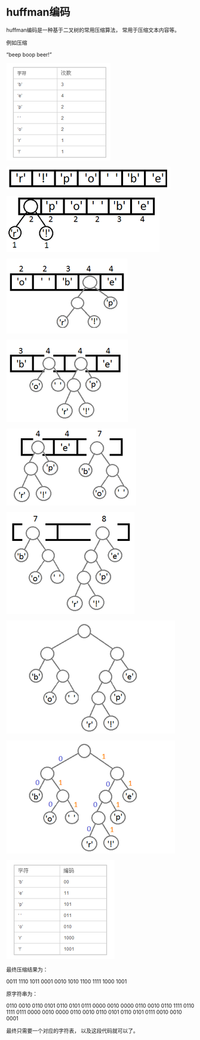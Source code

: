 # huffman编码

huffman编码是一种基于二叉树的常用压缩算法， 常用于压缩文本内容等。 

例如压缩

 “beep boop beer!” 

![img](../../img/2018071201.png)

![img](../../img/2018071202.png)

![img](../../img/2018071203.png)

![img](../../img/2018071204.png)

![img](../../img/2018071205.png)

![img](../../img/2018071206.png)

![img](../../img/2018071207.png)

![img](../../img/2018071208.png)

![img](../../img/2018071209.png)

![img](../../img/2018071210.png)

最终压缩结果为： 

0011 1110 1011 0001 0010 1010 1100 1111 1000 1001

原字符串为： 

0110 0010 0110 0101 0110 0101 0111 0000 0010 0000 0110 0010 0110 1111 0110 1111 0111 0000 0010 0000 0110 0010 0110 0101 0110 0101 0111 0010 0010 0001

最终只需要一个对应的字符表， 以及这段代码就可以了。 


